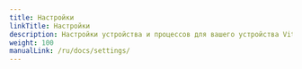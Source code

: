 ```yaml
---
title: Настройки
linkTitle: Настройки
description: Настройки устройства и процессов для вашего устройства VitalControl
weight: 100
manualLink: /ru/docs/settings/
---
```

<script>
  window.location.href = "/ru/docs/settings/";
</script>
